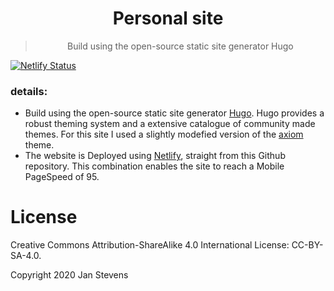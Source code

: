 <div align="center">
    <h1>Personal site</h1>
    <blockquote>
        <p>Build using the open-source static site generator Hugo </p>
    </blockquote>
</div>

[![Netlify Status](https://api.netlify.com/api/v1/badges/6f22976b-a07f-404e-b590-43a8bd806e94/deploy-status)](https://app.netlify.com/sites/jan-adriaan-stevens/deploys)

### details:
- Build using the open-source static site generator [Hugo](https://gohugo.io/). Hugo provides a robust theming system and a extensive catalogue of community made themes. For this site I used a slightly modefied version of the [axiom](https://www.netlify.com/) theme.
- The website is Deployed using [Netlify](https://www.netlify.com/), straight from this Github repository. This combination enables the site to reach a Mobile PageSpeed of 95.

# License 
Creative Commons Attribution-ShareAlike 4.0 International License: CC-BY-SA-4.0.

Copyright 2020 Jan Stevens
